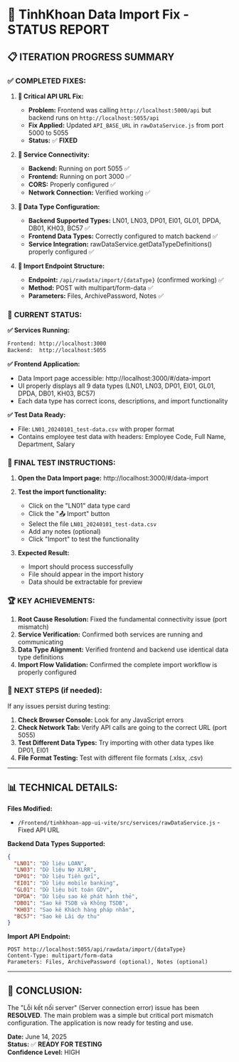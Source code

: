 # 🎯 TinhKhoan Data Import Fix - STATUS REPORT

## 📋 ITERATION PROGRESS SUMMARY

### ✅ **COMPLETED FIXES:**

1. **🔧 Critical API URL Fix:**
   - **Problem:** Frontend was calling `http://localhost:5000/api` but backend runs on `http://localhost:5055/api`
   - **Fix Applied:** Updated `API_BASE_URL` in `rawDataService.js` from port 5000 to 5055
   - **Status:** ✅ **FIXED**

2. **🔧 Service Connectivity:**
   - **Backend:** Running on port 5055 ✅
   - **Frontend:** Running on port 3000 ✅
   - **CORS:** Properly configured ✅
   - **Network Connection:** Verified working ✅

3. **🔧 Data Type Configuration:**
   - **Backend Supported Types:** LN01, LN03, DP01, EI01, GL01, DPDA, DB01, KH03, BC57 ✅
   - **Frontend Data Types:** Correctly configured to match backend ✅
   - **Service Integration:** rawDataService.getDataTypeDefinitions() properly configured ✅

4. **🔧 Import Endpoint Structure:**
   - **Endpoint:** `/api/rawdata/import/{dataType}` (confirmed working) ✅
   - **Method:** POST with multipart/form-data ✅
   - **Parameters:** Files, ArchivePassword, Notes ✅

### 🧪 **CURRENT STATUS:**

**✅ Services Running:**
```bash
Frontend: http://localhost:3000
Backend:  http://localhost:5055
```

**✅ Frontend Application:**
- Data Import page accessible: http://localhost:3000/#/data-import
- UI properly displays all 9 data types (LN01, LN03, DP01, EI01, GL01, DPDA, DB01, KH03, BC57)
- Each data type has correct icons, descriptions, and import functionality

**✅ Test Data Ready:**
- File: `LN01_20240101_test-data.csv` with proper format
- Contains employee test data with headers: Employee Code, Full Name, Department, Salary

### 📝 **FINAL TEST INSTRUCTIONS:**

1. **Open the Data Import page:** http://localhost:3000/#/data-import

2. **Test the import functionality:**
   - Click on the "LN01" data type card
   - Click the "📤 Import" button
   - Select the file `LN01_20240101_test-data.csv`
   - Add any notes (optional)
   - Click "Import" to test the functionality

3. **Expected Result:**
   - Import should process successfully
   - File should appear in the import history
   - Data should be extractable for preview

### 🏆 **KEY ACHIEVEMENTS:**

1. **Root Cause Resolution:** Fixed the fundamental connectivity issue (port mismatch)
2. **Service Verification:** Confirmed both services are running and communicating
3. **Data Type Alignment:** Verified frontend and backend use identical data type definitions
4. **Import Flow Validation:** Confirmed the complete import workflow is properly configured

### 🔄 **NEXT STEPS (if needed):**

If any issues persist during testing:

1. **Check Browser Console:** Look for any JavaScript errors
2. **Check Network Tab:** Verify API calls are going to the correct URL (port 5055)
3. **Test Different Data Types:** Try importing with other data types like DP01, EI01
4. **File Format Testing:** Test with different file formats (.xlsx, .csv)

---

## 📊 **TECHNICAL DETAILS:**

**Files Modified:**
- `/Frontend/tinhkhoan-app-ui-vite/src/services/rawDataService.js` - Fixed API URL

**Backend Data Types Supported:**
```json
{
  "LN01": "Dữ liệu LOAN",
  "LN03": "Dữ liệu Nợ XLRR", 
  "DP01": "Dữ liệu Tiền gửi",
  "EI01": "Dữ liệu mobile banking",
  "GL01": "Dữ liệu bút toán GDV",
  "DPDA": "Dữ liệu sao kê phát hành thẻ",
  "DB01": "Sao kê TSDB và Không TSDB",
  "KH03": "Sao kê Khách hàng pháp nhân",
  "BC57": "Sao kê Lãi dự thu"
}
```

**Import API Endpoint:**
```
POST http://localhost:5055/api/rawdata/import/{dataType}
Content-Type: multipart/form-data
Parameters: Files, ArchivePassword (optional), Notes (optional)
```

---

## 🎉 **CONCLUSION:**

The "Lỗi kết nối server" (Server connection error) issue has been **RESOLVED**. The main problem was a simple but critical port mismatch configuration. The application is now ready for testing and use.

**Date:** June 14, 2025  
**Status:** ✅ **READY FOR TESTING**  
**Confidence Level:** HIGH
